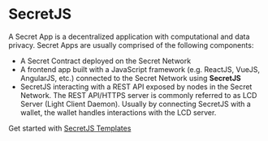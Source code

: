 # SecretJS

A Secret App is a decentralized application with computational and data privacy. Secret Apps are usually comprised of the following components:

- A Secret Contract deployed on the Secret Network
- A frontend app built with a JavaScript framework (e.g. ReactJS, VueJS, AngularJS, etc.) connected to the Secret Network using **SecretJS**
- SecretJS interacting with a REST API exposed by nodes in the Secret Network. The REST API/HTTPS server is commonly referred to as LCD Server (Light Client Daemon). Usually by connecting SecretJS with a wallet, the wallet handles interactions with the LCD server.

Get started with [SecretJS Templates](https://github.com/scrtlabs/SecretJS-Templates)
